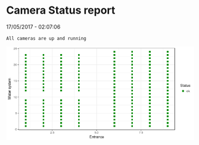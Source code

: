 Camera Status report
================
17/05/2017 - 02:07:06

    All cameras are up and running

![](camreport_files/figure-markdown_github/unnamed-chunk-2-1.png)

